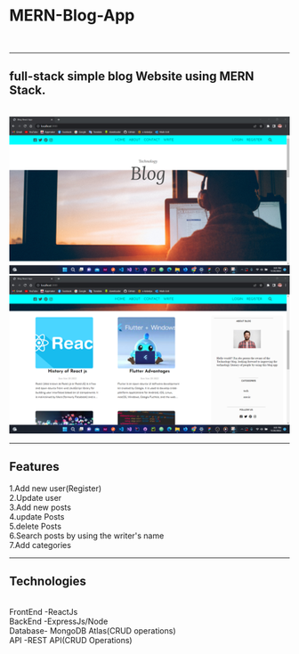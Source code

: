 # MERN-Blog-App
<br>
<hr>
<h2>full-stack simple blog Website using MERN Stack.</h2>
<br>
<img src="GitImages/one.png" >
<br>
<img src="GitImages/two.png" >
<hr>
<h2>Features</h2>
1.Add new user(Register)
<br>
2.Update user
<br>
3.Add new posts
<br>
4.update Posts
<br>
5.delete Posts
<br>
6.Search posts by using the writer's name
<br>
7.Add categories
<br>
<hr>
<h2>Technologies</h2>
<br>
FrontEnd -ReactJs
<br>
BackEnd -ExpressJs/Node
<br>
Database- MongoDB Atlas(CRUD operations)
<br>
API -REST API(CRUD Operations)
